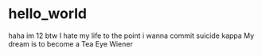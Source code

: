 # hello_world
haha im 12 btw 
I hate my life to the point i wanna commit suicide kappa
My dream is to become a Tea Eye Wiener
